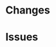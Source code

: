 <!--
Ensure your title is short, descriptive, and in the imperative mood (Fix X, Change Y, instead of Fixed X, Changed Y).
For a good inspiration of what to write in commit messages please review https://www.conventionalcommits.org/en/v1.0.0/.
-->

# Changes

<!-- Describe your changes here in 1-5 sentences. -->

# Issues

<!-- Tag any issues that this PR solves here. -->
